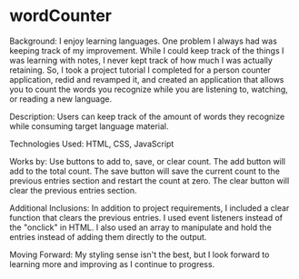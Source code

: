 # wordCounter
Background: 
I enjoy learning languages. One problem I always had was keeping track of my improvement. While I could keep track of the things I was learning with notes, I never kept track of how much I was actually retaining. So, I took a project tutorial I completed for a person counter application, redid and revamped it, and created an application that allows you to count the words you recognize while you are listening to, watching, or reading a new language.

Description: 
Users can keep track of the amount of words they recognize while consuming target language material.

Technologies Used: 
HTML, CSS, JavaScript

Works by: 
Use buttons to add to, save, or clear count. The add button will add to the total count. The save button will save the current count to the previous entries section and restart the count at zero. The clear button will clear the previous entries section. 

Additional Inclusions: 
In addition to project requirements, I included a clear function that clears the previous entries. I used event listeners instead of the "onclick" in HTML. I also used an array to manipulate and hold the entries instead of adding them directly to the output.

Moving Forward:
My styling sense isn't the best, but I look forward to learning more and improving as I continue to progress. 
